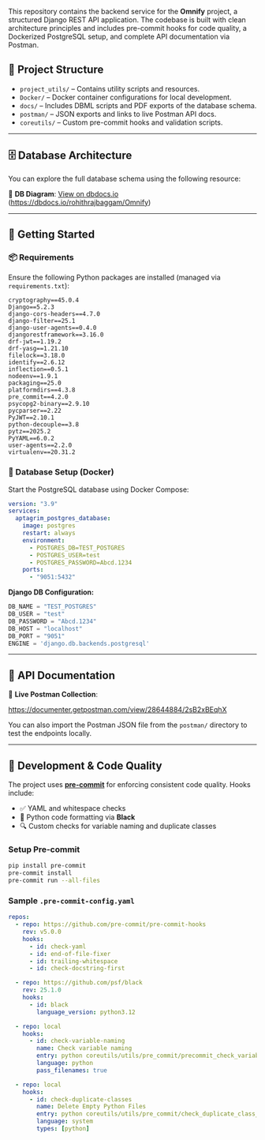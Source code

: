 This repository contains the backend service for the **Omnify** project, a structured Django REST API application. The codebase is built with clean architecture principles and includes pre-commit hooks for code quality, a Dockerized PostgreSQL setup, and complete API documentation via Postman.

## 📂 Project Structure

- `project_utils/` – Contains utility scripts and resources.
- `Docker/` – Docker container configurations for local development.
- `docs/` – Includes DBML scripts and PDF exports of the database schema.
- `postman/` – JSON exports and links to live Postman API docs.
- `coreutils/` – Custom pre-commit hooks and validation scripts.

---

## 🗄️ Database Architecture

You can explore the full database schema using the following resource:

🔗 **DB Diagram**: [View on dbdocs.io](https://dbdocs.io/rohithrajbaggam/Omnify) (https://dbdocs.io/rohithrajbaggam/Omnify)

---

## 🚀 Getting Started

### 📦 Requirements

Ensure the following Python packages are installed (managed via `requirements.txt`):

```
cryptography==45.0.4
Django==5.2.3
django-cors-headers==4.7.0
django-filter==25.1
django-user-agents==0.4.0
djangorestframework==3.16.0
drf-jwt==1.19.2
drf-yasg==1.21.10
filelock==3.18.0
identify==2.6.12
inflection==0.5.1
nodeenv==1.9.1
packaging==25.0
platformdirs==4.3.8
pre_commit==4.2.0
psycopg2-binary==2.9.10
pycparser==2.22
PyJWT==2.10.1
python-decouple==3.8
pytz==2025.2
PyYAML==6.0.2
user-agents==2.2.0
virtualenv==20.31.2
```

### 🐳 Database Setup (Docker)

Start the PostgreSQL database using Docker Compose:

```yaml
version: "3.9"
services:
  aptagrim_postgres_database:
    image: postgres
    restart: always
    environment:
      - POSTGRES_DB=TEST_POSTGRES
      - POSTGRES_USER=test
      - POSTGRES_PASSWORD=Abcd.1234
    ports:
      - "9051:5432"
```

**Django DB Configuration:**

```python
DB_NAME = "TEST_POSTGRES"
DB_USER = "test"
DB_PASSWORD = "Abcd.1234"
DB_HOST = "localhost"
DB_PORT = "9051"
ENGINE = 'django.db.backends.postgresql'
```

---

## 📑 API Documentation

🧾 **Live Postman Collection**:

https://documenter.getpostman.com/view/28644884/2sB2xBEqhX

You can also import the Postman JSON file from the `postman/` directory to test the endpoints locally.

---

## 🧰 Development & Code Quality

The project uses [**pre-commit**](https://pre-commit.com/) for enforcing consistent code quality. Hooks include:

- ✅ YAML and whitespace checks
- 🧪 Python code formatting via **Black**
- 🔍 Custom checks for variable naming and duplicate classes

### Setup Pre-commit

```bash
pip install pre-commit
pre-commit install
pre-commit run --all-files
```

### Sample `.pre-commit-config.yaml`

```yaml
repos:
  - repo: https://github.com/pre-commit/pre-commit-hooks
    rev: v5.0.0
    hooks:
      - id: check-yaml
      - id: end-of-file-fixer
      - id: trailing-whitespace
      - id: check-docstring-first

  - repo: https://github.com/psf/black
    rev: 25.1.0
    hooks:
      - id: black
        language_version: python3.12

  - repo: local
    hooks:
      - id: check-variable-naming
        name: Check variable naming
        entry: python coreutils/utils/pre_commit/precommit_check_variable_naming.py
        language: python
        pass_filenames: true

  - repo: local
    hooks:
      - id: check-duplicate-classes
        name: Delete Empty Python Files
        entry: python coreutils/utils/pre_commit/check_duplicate_class_names.py
        language: system
        types: [python]
```
